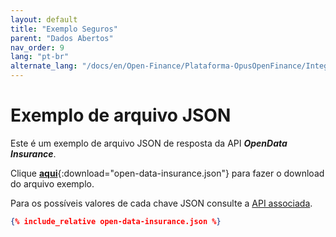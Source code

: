 ```yaml
---
layout: default
title: "Exemplo Seguros"
parent: "Dados Abertos"
nav_order: 9
lang: "pt-br"
alternate_lang: "/docs/en/Open-Finance/Plataforma-OpusOpenFinance/Integração/apis-dados-abertos/DadosAbertos-Insurance/"
---
```


# Exemplo de arquivo JSON

Este é um exemplo de arquivo JSON de resposta da API ***OpenData Insurance***.

Clique [**aqui**](open-data-insurance.json){:download="open-data-insurance.json"} para fazer o download do arquivo exemplo.

Para os possíveis valores de cada chave JSON consulte a [API associada][Link-API].

```json
{% include_relative open-data-insurance.json %}
```

[Link-API]: ../../../../swagger-ui/index.html?api=open-data-insurance
